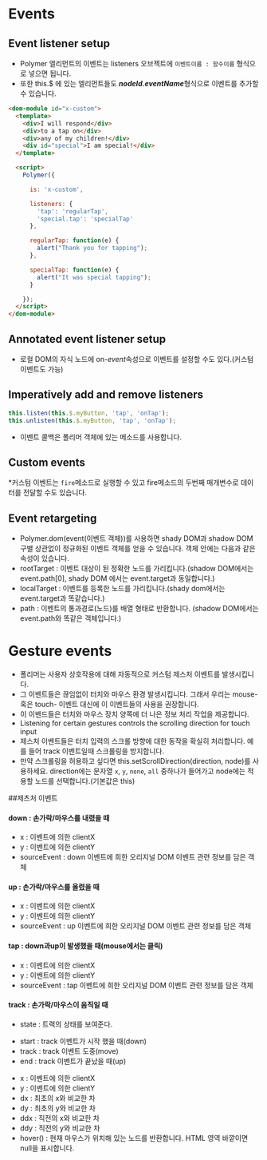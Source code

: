 # Events

## Event listener setup
* Polymer 엘리먼트의 이벤트는 listeners 오브젝트에 `이벤트이름 : 함수이름` 형식으로 넣으면 됩니다.
* 또한 this.$ 에 있는 엘리먼트들도 ***nodeId.eventName***형식으로 이벤트를 추가할 수 있습니다.
```HTML
<dom-module id="x-custom">
  <template>
    <div>I will respond</div>
    <div>to a tap on</div>
    <div>any of my children!</div>
    <div id="special">I am special!</div>
  </template>

  <script>
    Polymer({

      is: 'x-custom',

      listeners: {
        'tap': 'regularTap',
        'special.tap': 'specialTap'
      },

      regularTap: function(e) {
        alert("Thank you for tapping");
      },

      specialTap: function(e) {
        alert("It was special tapping");
      }

    });
  </script>
</dom-module>
```

## Annotated event listener setup
* 로컬 DOM의 자식 노드에 on-*event*속성으로 이벤트를 설정할 수도 있다.(커스텀 이벤트도 가능)

## Imperatively add and remove listeners
```javascript
this.listen(this.$.myButton, 'tap', 'onTap');
this.unlisten(this.$.myButton, 'tap', 'onTap');
```
* 이벤트 콜백은 폴리머 객체에 있는 메소드를 사용합니다.

## Custom events
*커스텀 이벤트는 `fire`메소드로 실행할 수 있고 fire메소드의 두번째 매개변수로 데이터를 전달할 수도 있습니다.

## Event retargeting
* Polymer.dom(event(이벤트 객체))를 사용하면 shady DOM과 shadow DOM 구별 상관없이 정규화된 이벤트 객체를 얻을 수 있습니다. 객체 안에는 다음과 같은 속성이 있습니다.
 * rootTarget : 이벤트 대상이 된 정확한 노드를 가리킵니다.(shadow DOM에서는 event.path[0], shady DOM 에서는 event.target과 동일합니다.)
 * localTarget : 이벤트를 등록한 노드를 가리킵니다.(shady dom에서는 event.target과 똑같습니다.)
 * path : 이벤트의 통과경로(노드)를 배열 형태로 반환합니다. (shadow DOM에서는 event.path와 똑같은 객체입니다.)

# Gesture events
* 폴리머는 사용자 상호작용에 대해 자동적으로 커스텀 제스처 이벤트를 발생시킵니다.
* 그 이벤트들은 끊임없이 터치와 마우스 환경 발생시킵니다. 그래서 우리는 mouse- 혹은 touch- 이벤트 대신에 이 이벤트들의 사용을 권장합니다.
* 이 이벤드들은 터치와 마우스 장치 양쪽에 더 나은 정보 처리 작업을 제공합니다.
* Listening for certain gestures controls the scrolling direction for touch input
* 제스처 이벤트들은 터치 입력의 스크롤 방향에 대한 동작을 확실히 처리합니다. 예를 들어 track 이벤트일때 스크롤링을 방지합니다.
* 만약 스크롤링을 허용하고 싶다면 this.setScrollDirection(direction, node)를 사용하세요. direction에는 문자열 `x`, `y`, `none`, `all` 중하나가 들어가고 node에는 적용할 노드를 선택합니다.(기본값은 this)

##제츠처 이벤트
#### down : 손가락/마우스를 내렸을 때
* x : 이벤트에 의한 clientX
* y : 이벤트에 의한 clientY
* sourceEvent : down 이벤트에 희한 오리지널 DOM 이벤트 관련 정보를 담은 객체

#### up : 손가락/마우스를 올렸을 때
* x : 이벤트에 의한 clientX
* y : 이벤트에 의한 clientY
* sourceEvent : up 이벤트에 희한 오리지널 DOM 이벤트 관련 정보를 담은 객체

#### tap : down과up이 발생했을 때(mouse에서는 클릭)
* x : 이벤트에 의한 clientX
* y : 이벤트에 의한 clientY
* sourceEvent : tap 이벤트에 희한 오리지널 DOM 이벤트 관련 정보를 담은 객체

#### track : 손가락/마우스이 움직일 때
* state : 트랙의 상태를 보여준다.
 - start : track 이벤트가 시작 했을 때(down)
 - track : track 이벤트 도중(move)
 - end : track 이벤트가 끝났을 때(up)
* x : 이벤트에 의한 clientX
* y : 이벤트에 의한 clientY
* dx : 최초의 x와 비교한 차
* dy : 최초의 y와 비교한 차
* ddx : 직전의 x와 비교한 차
* ddy : 직전의 y와 비교한 차
* hover() : 현재 마우스가 위치해 있는 노드를 반환합니다. HTML 영역 바깥이면 null을 표시합니다.

